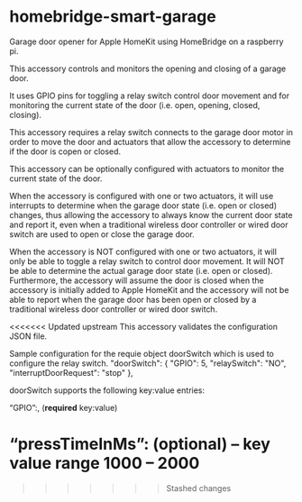 # homebridge-smart-garage
 
Garage door opener for Apple HomeKit using HomeBridge on a raspberry pi.

This accessory controls and monitors the opening and closing of a garage door.

It uses GPIO pins for toggling a relay switch control door movement and for monitoring the current state of the door (i.e. open, opening, closed, closing).

This accessory requires a relay switch connects to the garage door motor in order to move the door and actuators that allow the accessory to determine if the door is copen or closed.

This accessory can be optionally configured with actuators to monitor the current state of the door. 

When the accessory is configured with one or two actuators, it will use interrupts to determine when the garage door state (i.e. open or closed) changes, thus allowing the accessory to always know the current door state and report it, even when a traditional wireless door controller or wired door switch are used to open or close the garage door.

When the accessory is NOT configured with one or two actuators, it will only be able to toggle a relay switch to control door movement. It will NOT be able to determine the actual garage door state (i.e. open or closed). Furthermore, the accessory will assume the door is closed when the accessory is initially added to Apple HomeKit and the accessory will not be able to report when the garage door has been open or closed by a traditional wireless door controller or wired door switch.

<<<<<<< Updated upstream
This accessory validates the configuration JSON file.

Sample configuration for the requie object doorSwitch which is used to configure the relay switch.
"doorSwitch": {
                "GPIO": 5,
                "relaySwitch": "NO",
                "interruptDoorRequest": "stop"
            },

 doorSwitch supports the following key:value entries:

 “GPIO”:<gpio pin>,  (**required** key:value)

 “pressTimeInMs”:<milliseconds> (optional) – key value range 1000 – 2000
=======
>>>>>>> Stashed changes

